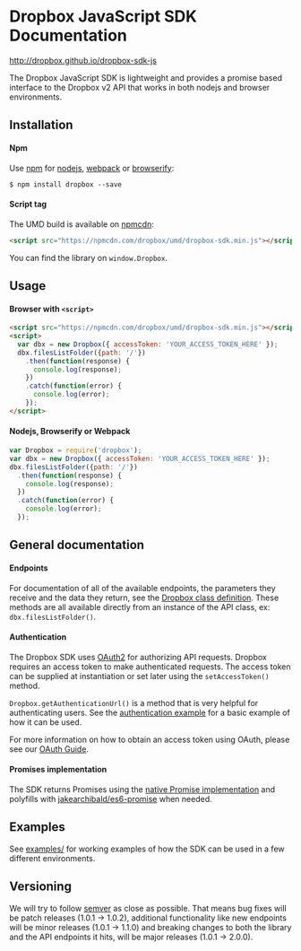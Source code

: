 # Dropbox JavaScript SDK Documentation

<http://dropbox.github.io/dropbox-sdk-js>

The Dropbox JavaScript SDK is lightweight and provides a promise based
interface to the Dropbox v2 API that works in both nodejs and browser
environments.

## Installation

#### Npm

Use [npm](https://www.npmjs.com/) for [nodejs](https://nodejs.org/en/),
[webpack](https://github.com/webpack/webpack) or
[browserify](http://browserify.org/):

```console
$ npm install dropbox --save
```

#### Script tag

The UMD build is available on [npmcdn](https://npmcdn.com/):

```html
<script src="https://npmcdn.com/dropbox/umd/dropbox-sdk.min.js"></script>
```

You can find the library on `window.Dropbox`.

## Usage

#### Browser with `<script>`

```html
<script src="https://npmcdn.com/dropbox/umd/dropbox-sdk.min.js"></script>
<script>
  var dbx = new Dropbox({ accessToken: 'YOUR_ACCESS_TOKEN_HERE' });
  dbx.filesListFolder({path: '/'})
    .then(function(response) {
      console.log(response);
    })
    .catch(function(error) {
      console.log(error);
    });
</script>
```

#### Nodejs, Browserify or Webpack

```javascript
var Dropbox = require('dropbox');
var dbx = new Dropbox({ accessToken: 'YOUR_ACCESS_TOKEN_HERE' });
dbx.filesListFolder({path: '/'})
  .then(function(response) {
    console.log(response);
  })
  .catch(function(error) {
    console.log(error);
  });
```

## General documentation

#### Endpoints

For documentation of all of the available endpoints, the parameters they
receive and the data they return, see the [Dropbox class
definition](Dropbox.html). These methods are all available directly from
an instance of the API class, ex: `dbx.filesListFolder()`.

#### Authentication

The Dropbox SDK uses [OAuth2](http://oauth.net/) for authorizing API
requests. Dropbox requires an access token to make authenticated requests.
The access token can be supplied at instantiation or set later using the
`setAccessToken()` method.

`Dropbox.getAuthenticationUrl()` is a method that is very helpful for
authenticating users. See the [authentication
example](https://github.com/dropbox/dropbox-sdk-js/blob/master/examples/auth/index.html) for a basic example of how it can be
used.

For more information on how to obtain an access token using OAuth, please
see our [OAuth
Guide](https://www.dropbox.com/developers/reference/oauth-guide).

#### Promises implementation

The SDK returns Promises using the [native Promise
implementation](https://developer.mozilla.org/en/docs/Web/JavaScript/Reference/Global_Objects/Promise)
and polyfills with
[jakearchibald/es6-promise](https://github.com/stefanpenner/es6-promise)
when needed.

## Examples

See [examples/](https://github.com/dropbox/dropbox-sdk-js/tree/master/examples) for working examples of how the SDK can be used
in a few different environments.

## Versioning

We will try to follow [semver](http://semver.org/) as close as possible.
That means bug fixes will be patch releases (1.0.1 -> 1.0.2), additional
functionality like new endpoints will be minor releases (1.0.1 -> 1.1.0)
and breaking changes to both the library and the API endpoints it hits,
will be major releases (1.0.1 -> 2.0.0).
